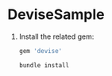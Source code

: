 # DeviseSample

1. Install the related gem:

	```Ruby
	gem 'devise' 
	```
	```Ruby
	bundle install
	```